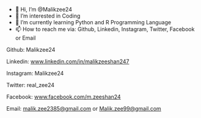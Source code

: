 - 👋 Hi, I’m @Malikzee24
- 👀 I’m interested in Coding
- 🌱 I’m currently learning Python and R Programming Language
- 📫 How to reach me via: Github, Linkedin, Instagram, Twitter, Facebook or Email 

Github: Malikzee24

Linkedin: www.linkedin.com/in/malikzeeshan247

Instagram: Malikzee24

Twitter: real_zee24

Facebook: www.facebook.com/m.zeeshan24

Email: malik.zee2385@gmail.com    or  Malik.zee99@gmail.com
<!---

--->
